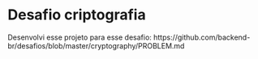 # Desafio criptografia
<p>Desenvolvi esse projeto para esse desafio: https://github.com/backend-br/desafios/blob/master/cryptography/PROBLEM.md</p>